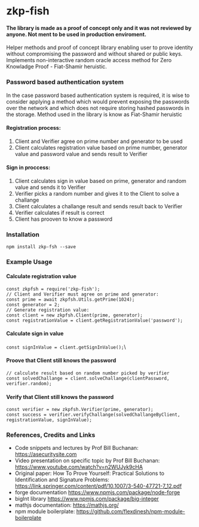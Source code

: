 # zkp-fish

#### The library is made as a proof of concept only and it was not reviewed by anyone. Not ment to be used in production enviroment.

Helper methods and proof of concept library enabling user to prove identity without compromising the password and without shared or public keys.\
Implements non-interactive random oracle access method for Zero Knowladge Proof - Fiat-Shamir heruistic.

### Password based authentication system
In the case password based authentication system is required, it is wise to consider applying a method which would prevent exposing the passwords over the network and which does not require storing hashed passwords in the storage. Method used in the library is know as Fiat-Shamir heruistic

#### Registration process:

1. Client and Verifier agree on prime number and generator to be used
2. Client calculates registration value based on prime number, generator value and password value and sends result to Verifier

#### Sign in proccess:

1. Client calculates sign in value based on prime, generator and random value and sends it to Verifier
2. Verifier picks a random number and gives it to the Client to solve a challange
3. Client calculates a challange result and sends result back to Verifier
4. Verifier calculates if result is correct
5. Client has prooven to know a password

### Installation

`npm install zkp-fsh --save`

### Example Usage

#### Calculate registration value

`const zkpfsh = require('zkp-fish');`\
`// Client and Verifier must agree on prime and generator:`\
`const prime = await zkpfsh.Utils.getPrime(1024);`\
`const generator = 2;`\
`// Generate registration value:`\
`const client = new zkpfsh.Client(prime, generator);`\
`const registrationValue = client.getRegistrationValue('password');`

#### Calculate sign in value
`const signInValue = client.getSignInValue();`\

#### Proove that Client still knows the password
`// calculate result based on random number picked by verifier`\
`const solvedChallange = client.solveChallange(clientPassword, verifier.random);`

#### Verify that Client still knows the password
`const verifier = new zkpfsh.Verifier(prime, generator);`\
`const success = verifier.verifyChallange(solvedChallangeByClient, registrationValue, signInValue);`

### References, Credits and Links
- Code snippets and lectures by Prof Bill Buchanan: https://asecuritysite.com
- Video presentation on specific topic by Prof Bill Buchanan: https://www.youtube.com/watch?v=n2WUJyk9cHA
- Original paper: How To Prove Yourself: Practical Solutions to Identification and Signature Problems: https://link.springer.com/content/pdf/10.1007/3-540-47721-7_12.pdf
- forge documentation https://www.npmjs.com/package/node-forge
- bigInt library https://www.npmjs.com/package/big-integer
- mathjs documentation: https://mathjs.org/
- npm module boilerplate: https://github.com/flexdinesh/npm-module-boilerplate
